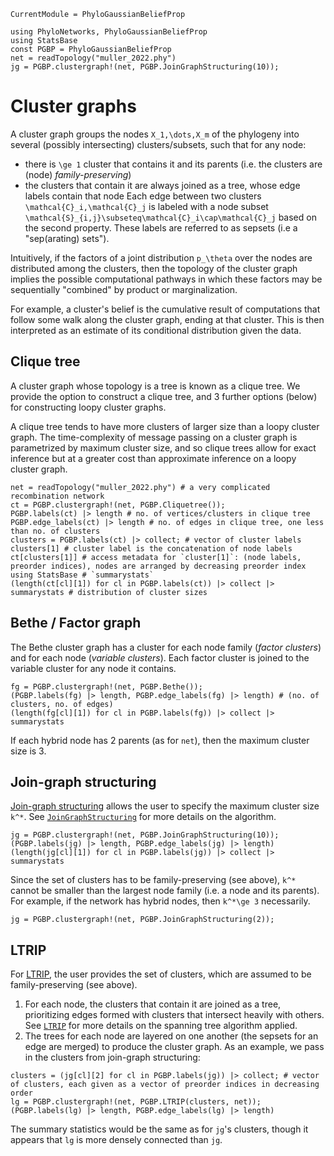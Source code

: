 ```@meta
CurrentModule = PhyloGaussianBeliefProp
```

```@setup clustergraphs
using PhyloNetworks, PhyloGaussianBeliefProp
using StatsBase
const PGBP = PhyloGaussianBeliefProp
net = readTopology("muller_2022.phy")
jg = PGBP.clustergraph!(net, PGBP.JoinGraphStructuring(10));
```

# Cluster graphs
A cluster graph groups the nodes ``X_1,\dots,X_m`` of the phylogeny into
several (possibly intersecting) clusters/subsets, such that for any node:
- there is ``\ge 1`` cluster that contains it and its parents (i.e. the clusters are (node) *family-preserving*)
- the clusters that contain it are always joined as a tree, whose edge labels contain that node
Each edge between two clusters ``\mathcal{C}_i,\mathcal{C}_j`` is labeled with
a node subset ``\mathcal{S}_{i,j}\subseteq\mathcal{C}_i\cap\mathcal{C}_j``
based on the second property.
These labels are referred to as sepsets (i.e a "sep(arating) sets"). 

Intuitively, if the factors of a joint distribution ``p_\theta`` over the nodes
are distributed among the clusters, then the topology of the cluster graph
implies the possible computational pathways in which these factors may be
sequentially "combined" by product or marginalization.

For example, a cluster's belief is the cumulative result of computations that
follow some walk along the cluster graph, ending at that cluster. This is then
interpreted as an estimate of its conditional distribution given the data.

## Clique tree
A cluster graph whose topology is a tree is known as a clique tree. We provide
the option to construct a clique tree, and 3 further options (below) for
constructing loopy cluster graphs.

A clique tree tends to have more clusters of larger size than a loopy cluster
graph. The time-complexity of message passing on a cluster graph is parametrized
by maximum cluster size, and so clique trees allow for exact inference but at a
greater cost than approximate inference on a loopy cluster graph.
```@repl clustergraphs
net = readTopology("muller_2022.phy") # a very complicated recombination network
ct = PGBP.clustergraph!(net, PGBP.Cliquetree());
PGBP.labels(ct) |> length # no. of vertices/clusters in clique tree
PGBP.edge_labels(ct) |> length # no. of edges in clique tree, one less than no. of clusters
clusters = PGBP.labels(ct) |> collect; # vector of cluster labels
clusters[1] # cluster label is the concatenation of node labels
ct[clusters[1]] # access metadata for `cluster[1]`: (node labels, preorder indices), nodes are arranged by decreasing preorder index
using StatsBase # `summarystats`
(length(ct[cl][1]) for cl in PGBP.labels(ct)) |> collect |> summarystats # distribution of cluster sizes
```

## Bethe / Factor graph
The Bethe cluster graph has a cluster for each node family (*factor clusters*)
and for each node (*variable clusters*). Each factor cluster is joined to the
variable cluster for any node it contains.
```@repl clustergraphs
fg = PGBP.clustergraph!(net, PGBP.Bethe());
(PGBP.labels(fg) |> length, PGBP.edge_labels(fg) |> length) # (no. of clusters, no. of edges)
(length(fg[cl][1]) for cl in PGBP.labels(fg)) |> collect |> summarystats
```
If each hybrid node has 2 parents (as for `net`), then the maximum cluster size
is 3.

## Join-graph structuring
[Join-graph structuring](https://doi.org/10.1613/jair.2842) allows the user to
specify the maximum cluster size ``k^*``. See [`JoinGraphStructuring`](@ref)
for more details on the algorithm.
```@repl clustergraphs
jg = PGBP.clustergraph!(net, PGBP.JoinGraphStructuring(10));
(PGBP.labels(jg) |> length, PGBP.edge_labels(jg) |> length)
(length(jg[cl][1]) for cl in PGBP.labels(jg)) |> collect |> summarystats
```
Since the set of clusters has to be family-preserving (see above), ``k^*``
cannot be smaller than the largest node family (i.e. a node and its parents).
For example, if the network has hybrid nodes, then ``k^*\ge 3`` necessarily.
```@repl clustergraphs
jg = PGBP.clustergraph!(net, PGBP.JoinGraphStructuring(2));
```

## LTRIP
For [LTRIP](https://doi.org/10.1145/3132711.3132717), the user provides the set
of clusters, which are assumed to be family-preserving (see above).
1. For each node, the clusters that contain it are joined as a tree, prioritizing edges formed with clusters that intersect heavily with others. See [`LTRIP`](@ref) for more details on the spanning tree algorithm applied.
2. The trees for each node are layered on one another (the sepsets for an edge are merged) to produce the cluster graph.
As an example, we pass in the clusters from join-graph structuring:
```@repl clustergraphs
clusters = (jg[cl][2] for cl in PGBP.labels(jg)) |> collect; # vector of clusters, each given as a vector of preorder indices in decreasing order
lg = PGBP.clustergraph!(net, PGBP.LTRIP(clusters, net));
(PGBP.labels(lg) |> length, PGBP.edge_labels(lg) |> length)
```
The summary statistics would be the same as for `jg`'s clusters, though it
appears that `lg` is more densely connected than `jg`.